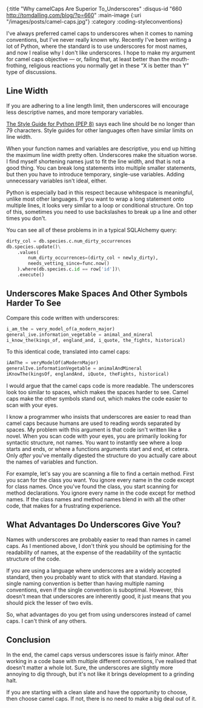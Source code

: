 {:title "Why camelCaps Are Superior To_Underscores"
 :disqus-id "660 http://tomdalling.com/blog/?p=660"
 :main-image {:uri "/images/posts/camel-caps.jpg"}
 :category :coding-styleconventions}

I've always preferred camel caps to underscores when it comes to naming
conventions, but I've never really known why. Recently I've been writing a lot
of Python, where the standard is to use underscores for most names, and now I
realise why I don't like underscores. I hope to make my argument for camel caps
objective &mdash; or, failing that, at least better than the mouth-frothing,
religious reactions you normally get in these &ldquo;X is better than Y&rdquo;
type of discussions.

<!--more-->

Line Width
----------

If you are adhering to a line length limit, then underscores will encourage
less descriptive names, and more temporary variables.

[The Style Guide for Python (PEP 8)][] says each line should be no longer than
79 characters. Style guides for other languages often have similar limits on
line width. 

When your function names and variables are descriptive, you end up hitting the
maximum line width pretty often. Underscores make the situation worse. I find
myself shortening names just to fit the line width, and that is not a good
thing. You can break long statements into multiple smaller statements, but then
you have to introduce temporary, single-use variables. Adding unnecessary
variables isn't ideal, either.

Python is especially bad in this respect because whitespace is meaningful,
unlike most other languages. If you want to wrap a long statement onto multiple
lines, it looks very similar to a loop or conditional structure. On top of
this, sometimes you need to use backslashes to break up a line and other times
you don't. 

You can see all of these problems in in a typical SQLAlchemy query:

```python
dirty_col = db.species.c.num_dirty_occurrences
db.species.update()\
    .values(
        num_dirty_occurrences=(dirty_col + newly_dirty),
        needs_vetting_since=func.now()
    ).where(db.species.c.id == row['id'])\
    .execute()
```


Underscores Make Spaces And Other Symbols Harder To See
-------------------------------------------------------

Compare this code written with underscores:

```python
i_am_the = very_model_of(a_modern_major)
general_ive.information_vegetable = animal_and_mineral
i_know_the(kings_of, england_and, i_quote, the_fights, historical)
```

To this identical code, translated into camel caps:

```python
iAmThe = veryModelOf(aModernMajor)
generalIve.informationVegetable = animalAndMineral
iKnowThe(kingsOf, englandAnd, iQuote, theFights, historical)
```

I would argue that the camel caps code is more readable. The underscores look
too similar to spaces, which makes the spaces harder to see. Camel caps make
the other symbols stand out, which makes the code easier to scan with your
eyes.

I know a programmer who insists that underscores are easier to read than camel
caps because humans are used to reading words separated by spaces. My problem
with this argument is that code isn't written like a novel. When you scan code
with your eyes, you are primarily looking for syntactic structure, not names.
You want to instantly see where a loop starts and ends, or where a functions
arguments start and end, et cetera. Only *after* you've mentally digested the
structure do you actually care about the names of variables and function.

For example, let's say you are scanning a file to find a certain method. First
you scan for the class you want. You ignore every name in the code except for
class names. Once you've found the class, you start scanning for method
declarations. You ignore every name in the code except for method names. If the
class names and method names blend in with all the other code, that makes for a
frustrating experience.


What Advantages Do Underscores Give You?
----------------------------------------

Names with underscores are probably easier to read than names in camel caps. As
I mentioned above, I don't think you should be optimising for the readability
of names, at the expense of the readability of the syntactic structure of the
code.

If you are using a language where underscores are a widely accepted standard,
then you probably want to stick with that standard. Having a single naming
convention is better than having multiple naming conventions, even if the
single convention is suboptimal. However, this doesn't mean that underscores
are inherently good, it just means that you should pick the lesser of two
evils.

So, what advantages do you get from using underscores instead of camel caps. I
can't think of any others.


Conclusion
----------

In the end, the camel caps versus underscores issue is fairly minor. After
working in a code base with multiple different conventions, I've realised that
doesn't matter a whole lot. Sure, the underscores are slightly more annoying to
dig through, but it's not like it brings development to a grinding halt.

If you are starting with a clean slate and have the opportunity to choose, then
choose camel caps. If not,  there is no need to make a big deal out of it.

[The Style Guide for Python (PEP 8)]: http://www.python.org/dev/peps/pep-0008/

